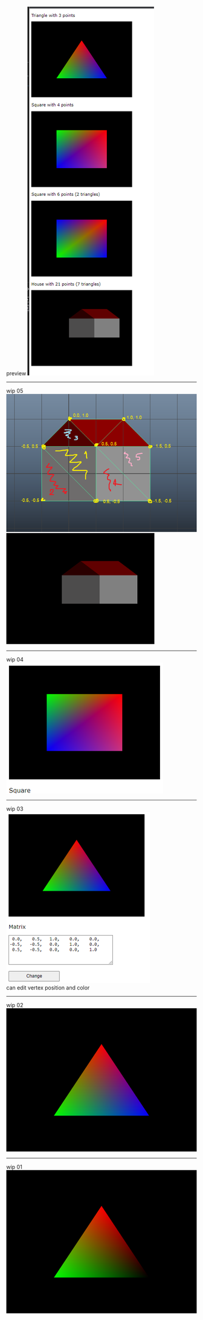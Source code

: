 preview
![wip-04](images/wip06-preview.png) </br>
***
wip 05 </br>
![wip-05](images/housedraf.png) ![](images/wip05.png) </br>
***
wip 04 </br>
![wip-04](images/wip04.png) </br>
***
wip 03 </br>
![wip-03](images/wip03.png) </br>
can edit vertex position and color <br/>
***
wip 02 </br>
![wip-02](images/wip02.png) <br/>
***
wip 01 </br>
![wip-01](images/wip01.png) <br/>